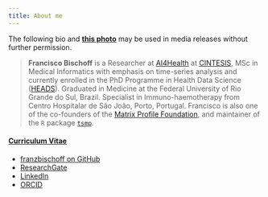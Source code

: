 ```yaml
---
title: About me
---
```


The following bio and [**this photo**](/about/franz.jpg) may be used in media releases without further permission.

>**Francisco Bischoff** is a Researcher at [AI4Health](http://cintesis.eu/ai4health/) at [CINTESIS](http://cintesis.eu/), MSc in Medical Informatics with emphasis on time-series analysis and currently enrolled in the PhD Programme in Health Data Science ([HEADS](https://heads.med.up.pt/)).
Graduated in Medicine at the Federal University of Rio Grande do Sul, Brazil. Specialist in Immuno-haemotherapy from Centro Hospitalar de São João, Porto, Portugal. Francisco is also one of the co-founders of the [Matrix Profile Foundation](https://matrixprofile.org), and maintainer of the `R` package [`tsmp`](https://CRAN.R-project.org/package=tsmp).

<h4><a href="lattes.cnpq.br/6298563785741278" class="badge badge-small"><i class="ai ai-lattes"></i> Curriculum Vitae</a></h4>

<ul class="fa-ul">
  <li><a href="https://github.com/franzbischoff/"><i class="fa-li fa fa-github-alt" style="padding-top:3px;"></i>franzbischoff on GitHub</a></li>
  <li><a href="https://www.researchgate.net/profile/franzbischoff"><i class="fa-li ai ai-researchgate" style="padding-top:3px;"></i>ResearchGate</a></li>
  <li><a href="https://www.linkedin.com/in/franzbischoff/"><i class="fa-li fa fa-linkedin" style="padding-top:3px;"></i>LinkedIn</a></li>
  <li><a href="https://orcid.org/0000-0002-5301-8672"><i class="fa-li ai ai-orcid" style="padding-top:3px;"></i>ORCID</a></li>
</ul>
